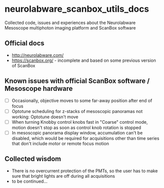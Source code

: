 # neurolabware_scanbox_utils_docs
Collected code, issues and experiences about the Neurolabware Mesoscope multiphoton imaging platform and ScanBox software

## Official docs
- http://neurolabware.com/
- https://scanbox.org/ - incomplete and based on some previous version of ScanBox

## Known issues with official ScanBox software / Mesoscope hardware
- [ ] Occasionally, objective moves to some far-away position after end of focus
- [ ] Optotune scheduling for z-stacks of mesoscopic panoramas not working: Optotune doesn't move
- [ ] When turning Knobby control knobs fast in "Coarse" control mode, motion doesn't stop as soon as control knob rotation is stopped
- [ ] In mesoscopic panorama display window, accumulation can't be disabled, which would be required for acquisitions other than time series that don't include motor or remote focus motion

## Collected wisdom
- There is no overcurrent protection of the PMTs, so the user has to make sure that bright lights are off during all acquisitions
- to be continued...

